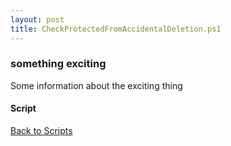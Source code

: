```yaml
---
layout: post
title: CheckProtectedFromAccidentalDeletion.ps1
---
```


### something exciting

Some information about the exciting thing

#### Script

<script async src="https://gist-it.appspot.com/github.com/BanterBoy/scripts-blog/blob/master/PowerShell/scripts/activeDirectory/CheckProtectedFromAccidentalDeletion.ps1" crossorigin="anonymous"></script>

<a href="/menu/_pages/scripts.html">Back to Scripts</a>

